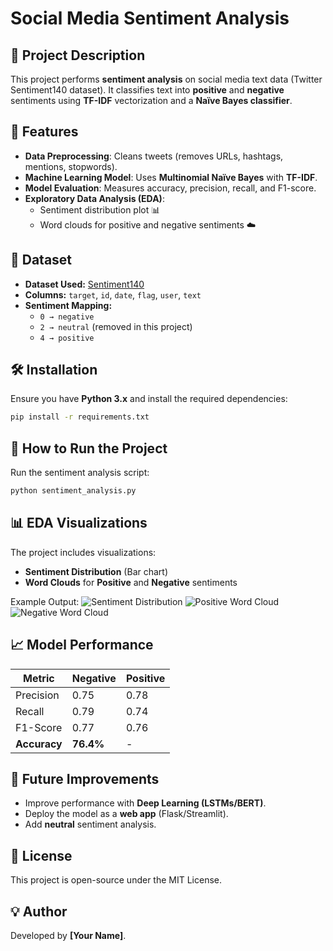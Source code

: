 # Social Media Sentiment Analysis

## 📌 Project Description
This project performs **sentiment analysis** on social media text data (Twitter Sentiment140 dataset). It classifies text into **positive** and **negative** sentiments using **TF-IDF** vectorization and a **Naïve Bayes classifier**.

## 🚀 Features
- **Data Preprocessing**: Cleans tweets (removes URLs, hashtags, mentions, stopwords).
- **Machine Learning Model**: Uses **Multinomial Naïve Bayes** with **TF-IDF**.
- **Model Evaluation**: Measures accuracy, precision, recall, and F1-score.
- **Exploratory Data Analysis (EDA)**:
  - Sentiment distribution plot 📊
  - Word clouds for positive and negative sentiments ☁️

## 📂 Dataset
- **Dataset Used:** [Sentiment140](https://www.kaggle.com/datasets/kazanova/sentiment140)
- **Columns:** `target`, `id`, `date`, `flag`, `user`, `text`
- **Sentiment Mapping:**
  - `0 → negative`
  - `2 → neutral` (removed in this project)
  - `4 → positive`

## 🛠 Installation
Ensure you have **Python 3.x** and install the required dependencies:
```bash
pip install -r requirements.txt
```

## 🎯 How to Run the Project
Run the sentiment analysis script:
```bash
python sentiment_analysis.py
```

## 📊 EDA Visualizations
The project includes visualizations:
- **Sentiment Distribution** (Bar chart)
- **Word Clouds** for **Positive** and **Negative** sentiments

Example Output:
![Sentiment Distribution](./images/sentiment_distribution.png)
![Positive Word Cloud](./images/wordcloud_positive.png)
![Negative Word Cloud](./images/wordcloud_negative.png)

## 📈 Model Performance
| Metric      | Negative | Positive |
|------------|---------|---------|
| Precision  | 0.75    | 0.78    |
| Recall     | 0.79    | 0.74    |
| F1-Score   | 0.77    | 0.76    |
| **Accuracy** | **76.4%** | - |

## 📌 Future Improvements
- Improve performance with **Deep Learning (LSTMs/BERT)**.
- Deploy the model as a **web app** (Flask/Streamlit).
- Add **neutral** sentiment analysis.

## 📜 License
This project is open-source under the MIT License.

## 💡 Author
Developed by **[Your Name]**.
